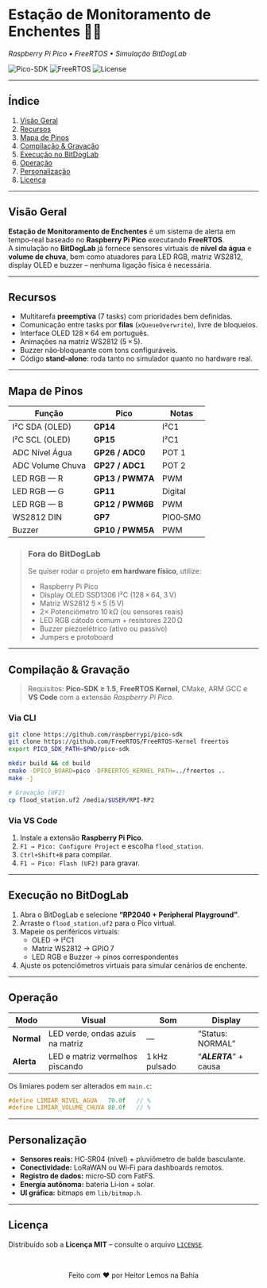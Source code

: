 
# Estação de Monitoramento de Enchentes 🚨🌊  
*Raspberry Pi Pico • FreeRTOS • Simulação BitDogLab*

![Pico-SDK](https://img.shields.io/badge/Pico--SDK-%3E%3D1.5-blue?style=flat-square)
![FreeRTOS](https://img.shields.io/badge/FreeRTOS-ready-brightgreen?style=flat-square)
![License](https://img.shields.io/badge/licença-MIT-yellow?style=flat-square)

---

## Índice  
1. [Visão Geral](#visão-geral)  
2. [Recursos](#recursos)  
3. [Mapa de Pinos](#mapa-de-pinos)  
4. [Compilação & Gravação](#compilação--gravação)  
5. [Execução no BitDogLab](#execução-no-bitdoglab)  
6. [Operação](#operação)  
7. [Personalização](#personalização)  
8. [Licença](#licença)  

---

## Visão Geral
**Estação de Monitoramento de Enchentes** é um sistema de alerta em tempo‑real baseado no **Raspberry Pi Pico** executando **FreeRTOS**.  
A simulação no **BitDogLab** já fornece sensores virtuais de **nível da água** e **volume de chuva**, bem como atuadores para LED RGB, matriz WS2812, display OLED e buzzer – nenhuma ligação física é necessária.

---

## Recursos
- Multitarefa **preemptiva** (7 tasks) com prioridades bem definidas.  
- Comunicação entre tasks por **filas** (`xQueueOverwrite`), livre de bloqueios.  
- Interface OLED 128 × 64 em português.  
- Animações na matriz WS2812 (5 × 5).  
- Buzzer não‑bloqueante com tons configuráveis.  
- Código **stand‑alone**: roda tanto no simulador quanto no hardware real.

---

## Mapa de Pinos

| Função | Pico | Notas |
| ------ | ---- | ----- |
| I²C SDA (OLED) | **GP14** | I²C1 |
| I²C SCL (OLED) | **GP15** | I²C1 |
| ADC Nível Água | **GP26 / ADC0** | POT 1 |
| ADC Volume Chuva | **GP27 / ADC1** | POT 2 |
| LED RGB — R | **GP13 / PWM7A** | PWM |
| LED RGB — G | **GP11** | Digital |
| LED RGB — B | **GP12 / PWM6B** | PWM |
| WS2812 DIN | **GP7** | PIO0‑SM0 |
| Buzzer | **GP10 / PWM5A** | PWM |

> ### Fora do BitDogLab  
> Se quiser rodar o projeto **em hardware físico**, utilize:  
> * Raspberry Pi Pico  
> * Display OLED SSD1306 I²C (128 × 64, 3 V)  
> * Matriz WS2812 5 × 5 (5 V)  
> * 2× Potenciômetro 10 kΩ (ou sensores reais)  
> * LED RGB cátodo comum + resistores 220 Ω  
> * Buzzer piezoelétrico (ativo ou passivo)  
> * Jumpers e protoboard

---

## Compilação & Gravação

> Requisitos: **Pico‑SDK ≥ 1.5**, **FreeRTOS Kernel**, CMake, ARM GCC e **VS Code** com a extensão *Raspberry Pi Pico*.

### Via CLI
```bash
git clone https://github.com/raspberrypi/pico-sdk
git clone https://github.com/FreeRTOS/FreeRTOS-Kernel freertos
export PICO_SDK_PATH=$PWD/pico-sdk

mkdir build && cd build
cmake -DPICO_BOARD=pico -DFREERTOS_KERNEL_PATH=../freertos ..
make -j

# Gravação (UF2)
cp flood_station.uf2 /media/$USER/RPI-RP2
```

### Via VS Code
1. Instale a extensão **Raspberry Pi Pico**.  
2. `F1 → Pico: Configure Project` e escolha `flood_station`.  
3. `Ctrl+Shift+B` para compilar.  
4. `F1 → Pico: Flash (UF2)` para gravar.

---

## Execução no BitDogLab
1. Abra o BitDogLab e selecione **“RP2040 + Peripheral Playground”**.  
2. Arraste o `flood_station.uf2` para o Pico virtual.  
3. Mapeie os periféricos virtuais:  
   * OLED → I²C1  
   * Matriz WS2812 → GPIO 7  
   * LED RGB e Buzzer → pinos correspondentes  
4. Ajuste os potenciômetros virtuais para simular cenários de enchente.

---

## Operação

| Modo | Visual | Som | Display |
| ---- | ------ | --- | ------- |
| **Normal** | LED verde, ondas azuis na matriz | — | “Status: NORMAL” |
| **Alerta** | LED e matriz vermelhos piscando | 1 kHz pulsado | “***ALERTA***” + causa |

Os limiares podem ser alterados em `main.c`:
```c
#define LIMIAR_NIVEL_AGUA   70.0f   // %
#define LIMIAR_VOLUME_CHUVA 80.0f   // %
```

---

## Personalização
- **Sensores reais:** HC‑SR04 (nível) + pluviômetro de balde basculante.  
- **Conectividade:** LoRaWAN ou Wi‑Fi para dashboards remotos.  
- **Registro de dados:** micro‑SD com FatFS.  
- **Energia autônoma:** bateria Li‑ion + solar.  
- **UI gráfica:** bitmaps em `lib/bitmap.h`.

---

## Licença
Distribuído sob a **Licença MIT** – consulte o arquivo [`LICENSE`](LICENSE).

<br>

<p align="center">Feito com ❤️ por Heitor Lemos na Bahia</p>
